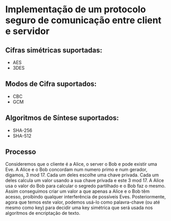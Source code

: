 # Implementação de um protocolo seguro de comunicação entre client e servidor

## Cifras simétricas suportadas:
* AES
* 3DES

## Modos de Cifra suportados:
* CBC
* GCM

## Algoritmos de Síntese suportados:
* SHA-256
* SHA-512

## Processo

Consideremos que o cliente é a Alice, o server o Bob e pode existir uma Eve. A Alice e o Bob concordam num numero primo e num gerador, digamos, 3 mod 17. Cada um deles escolhe uma chave privada. Cada um deles calcula um valor usando a sua chave privada e este 3 mod 17. A Alice usa o valor do Bob para calcular o segredo partilhado e o Bob faz o mesmo. Assim conseguimos criar um valor a que apenas a Alice e o Bob têm acesso, proibindo qualquer interferência de possíveis Eves. Posteriormente, agora que temos este valor, podemos usá-lo como palavra-chave (ou até mesmo como key) para decidir uma key simétrica que será usada nos algoritmos de encriptação de texto.